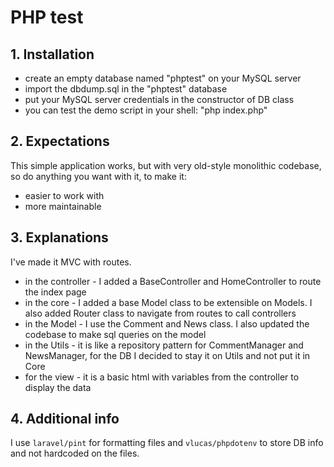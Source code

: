 # PHP test

## 1. Installation

  - create an empty database named "phptest" on your MySQL server
  - import the dbdump.sql in the "phptest" database
  - put your MySQL server credentials in the constructor of DB class
  - you can test the demo script in your shell: "php index.php"

## 2. Expectations

This simple application works, but with very old-style monolithic codebase, so do anything you want with it, to make it:

  - easier to work with
  - more maintainable

## 3. Explanations

I've made it MVC with routes.

- in the controller - I added a BaseController and HomeController to route the index page
- in the core - I added a base Model class to be extensible on Models. I also added Router class to navigate from routes to call controllers
- in the Model - I use the Comment and News class. I also updated the codebase to make sql queries on the model
- in the Utils - it is like a repository pattern for CommentManager and NewsManager, for the DB I decided to stay it on Utils and not put it in Core
- for the view - it is a basic html with variables from the controller to display the data

## 4. Additional info

I use `laravel/pint` for formatting files and `vlucas/phpdotenv` to store DB info and not hardcoded on the files.